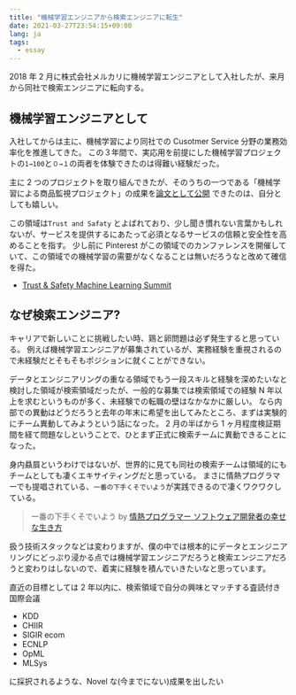 ```yaml
---
title: "機械学習エンジニアから検索エンジニアに転生"
date: 2021-03-27T23:54:15+09:00
lang: ja
tags:
  - essay
---
```


2018 年 2 月に株式会社メルカリに機械学習エンジニアとして入社したが、来月から同社で検索エンジニアに転向する。

## 機械学習エンジニアとして

入社してからは主に、機械学習により同社での Cusotmer Service 分野の業務効率化を推進してきた。
この３年間で、実応用を前提にした機械学習プロジェクトの`1→100`と`０→１`の両者を体験できたのは得難い経験だった。

主に 2 つのプロジェクトを取り組んできたが、そのうちの一つである「機械学習による商品監視プロジェクト」の成果を[論文として公開](https://shunyaueta.com/posts/2020-09-06/) できたのは、自分としても嬉しい。

この領域は`Trust and Safaty` とよばれており、少し聞き慣れない言葉かもしれないが、サービスを提供するにあたって必須となるサービスの信頼と安全性を高めることを指す。
少し前に Pinterest がこの領域でのカンファレンスを開催していて、この領域での機械学習の需要がなくなることは無いだろうなと改めて確信を得た。

- [Trust & Safety Machine Learning Summit ](https://pinterestmachinelearning.splashthat.com/)

## なぜ検索エンジニア?

キャリアで新しいことに挑戦したい時、鶏と卵問題は必ず発生すると思っている。
例えば機械学習エンジニアが募集されているが、実務経験を重視されるので未経験だとそもそもポジションに就くことができない。

データとエンジニアリングの重なる領域でもう一段スキルと経験を深めたいなと検討した領域が検索領域だったが、一般的な募集では検索領域での経験 N 年以上を求むというものが多く、未経験での転職の壁はなかなかに厳しい。
なら内部での異動はどうだろうと去年の年末に希望を出してみたところ、まずは実験的にチーム異動してみようという話になった。
2 月の半ばから 1 ヶ月程度検証期間を経て問題なしということで、ひとまず正式に検索チームに異動できることになった。

身内贔屓というわけではないが、世界的に見ても同社の検索チームは領域的にもチームとしても凄くエキサイティングだと思っている。
まさに情熱プログラマーでも提唱されている、`一番の下手くそでいよう`が実践できるので凄くワクワクしている。

> 一番の下手くそでいよう by [情熱プログラマー ソフトウェア開発者の幸せな生き方 ](https://amzn.to/3cyg1tL)

扱う技術スタックなどは変わりますが、僕の中では根本的にデータとエンジニアリングにどっぷり浸かる点では機械学習エンジニアだろうと検索エンジニアだろうと変わりはしないので、着実に経験を積んでいきたいなと思っています。

直近の目標としては 2 年以内に、検索領域で自分の興味とマッチする査読付き国際会議

- KDD
- CHIIR
- SIGIR ecom
- ECNLP
- OpML
- MLSys

に採択されるような、Novel な(今までにない)成果を出したい
